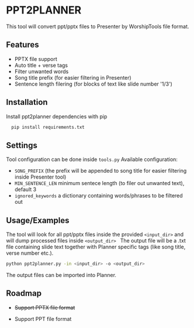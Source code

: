 
# PPT2PLANNER

This tool will convert ppt/pptx files to Presenter by WorshipTools file format.


## Features

- PPTX file support
- Auto title + verse tags
- Filter unwanted words
- Song title prefix (for easier filtering in Presenter)
- Sentence length filering (for blocks of text like slide number '1/3')


## Installation

Install ppt2planner dependencies with pip

```bash
  pip install requirements.txt
```
    
## Settings

Tool configuration can be done inside ```tools.py```
Available configuration:
- ```SONG_PREFIX``` (the prefix will be appended to song title for easier filtering inside Presenter tool)
- ```MIN_SENTENCE_LEN``` minimum sentece length (to filer out unwanted text), default 3
- ```ignored_keywords``` a dictionary containing words/phrases to be filtered out
## Usage/Examples
The tool will look for all ppt/pptx files inside the provided ```<input_dir>``` and will dump processed files inside ```<output_dir> ```
The output file will be a .txt file containing slide text together with Planner specific tags (like song title, verse number etc.).

```bash
python ppt2planner.py -in <input_dir> -o <output_dir>
```

The output files can be imported into Planner.
## Roadmap

- ~~Support PPTX file format~~

- Support PPT file format

